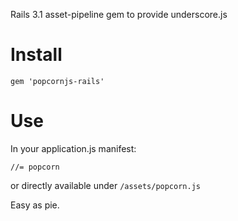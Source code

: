 Rails 3.1 asset-pipeline gem to provide underscore.js

# Install

	gem 'popcornjs-rails'


# Use

In your application.js manifest:

	//= popcorn

or directly available under `/assets/popcorn.js`

Easy as pie.